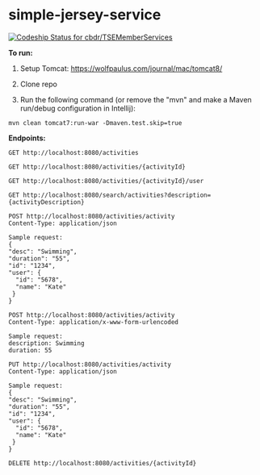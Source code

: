 # simple-jersey-service

[ ![Codeship Status for cbdr/TSEMemberServices](https://codeship.com/projects/ce4c1cb0-7799-0134-3b11-426e7deb1a75/status?branch=master)](https://codeship.com/projects/179955)

**To run:**

1. Setup Tomcat: https://wolfpaulus.com/journal/mac/tomcat8/

2. Clone repo

3. Run the following command (or remove the "mvn" and make a Maven run/debug configuration in Intellij): 
  ```
  mvn clean tomcat7:run-war -Dmaven.test.skip=true
  ```

**Endpoints:**
  ```
  GET http://localhost:8080/activities
  ```
  ```
  GET http://localhost:8080/activities/{activityId}
  ```
  ```
  GET http://localhost:8080/activities/{activityId}/user
  ```
  ```
  GET http://localhost:8080/search/activities?description={activityDescription}
  ```
  ```
  POST http://localhost:8080/activities/activity
  Content-Type: application/json
  
  Sample request:
  {
  "desc": "Swimming",
  "duration": "55",
  "id": "1234",
  "user": {
    "id": "5678",
    "name": "Kate"
   }
  }
  ```
  ```
  POST http://localhost:8080/activities/activity
  Content-Type: application/x-www-form-urlencoded
  
  Sample request:
  description: Swimming
  duration: 55
  ```
  ```
  PUT http://localhost:8080/activities/activity
  Content-Type: application/json
  
  Sample request:
  {
  "desc": "Swimming",
  "duration": "55",
  "id": "1234",
  "user": {
    "id": "5678",
    "name": "Kate"
   }
  }
  ```
  ```
  DELETE http://localhost:8080/activities/{activityId}
  ```
